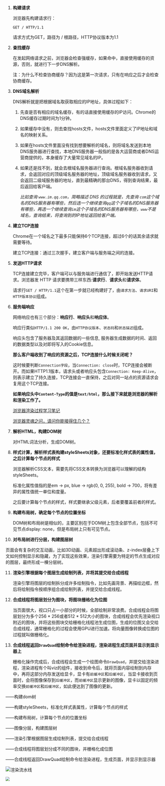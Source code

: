 1. **构建请求**

   浏览器先构建请求行：

   `GET / HTTP/1.1` 

   请求方式为GET，路径为 / 根路径，HTTP协议版本为1.1

2. **查找缓存**

   在发起网络请求之前，浏览器会检查强缓存，如果命中，直接使用缓存的资源，否则，就进行下一步DNS解析。

   注：为什么不检查协商缓存？因为这是第一次请求，只有在响应之后才会检查协商缓存。

3. **DNS域名解析**

   DNS解析就是把根据域名取获取相应的IP地址，具体过程如下：

   1. 先查是否有相应的域名缓存，有的话直接使用缓存的IP访问。Chrome的DNS缓存过期时间为1分钟。

   2. 如果缓存中没有，则去查找hosts文件，hosts文件里面定义了IP地址和域名的映射关系。

   3. 如果在hosts文件里面没有找到想要解析的域名，则将域名发送到本地DNS服务器进行查找，本地DNS服务器一般指的是各大运营商或者DNS运营商提供的，本身缓存了大量常见域名的IP。

   4. 如果还是找不到，就会去根域名服务器进行查询。根域名服务器收到请求，会返回对应的顶级域名服务器的地址，顶级域名服务器收到请求，又会返回二级域服务器的地址，直到最精确的那台DNS，得到查询结果，最后返回给客户端。

      *比如查询 `www.im.qq.com`，简略描述 DNS 的过程就是，先查询 `com`这个域名的DNS服务器有哪些，然后选一个继续查询`qq`这个子域名的DNS服务器有哪些，再选一个继续查询`im`这个子域名的DNS服务器有哪些，`www`不是域名，查询结束，将查询到的IP地址返回给客户端。*

4. **建立TCP连接**

   Chrome在一个域名之下最多只能保持6个TCP连接，超过6个的话其余请求就需要等待。

   建立TCP连接：通过三次握手，建立客户端与服务端之间的连接。

5. **发送HTTP请求**

   TCP连接建立完毕，客户端可以与服务端进行通信了，即开始发送HTTP请求。浏览器发 HTTP 请求要携带三样东西:**请求行**、**请求头**和**请求体**。

   请求行`GET / HTTP/1.1`这个在第一步就已经构建好了，由`请求方法`、`请求URI`和`HTTP版本协议`组成。

6. **服务端响应**

   网络响应也有三个部分：**响应行**、**响应头**和**响应体**。

   响应行类似`HTTP/1.1 200 OK`，由`HTTP协议版本`、`状态码`和`状态描述`组成。

   响应头包含了服务器及其返回数据的一些信息, 服务器生成数据的时间、返回的数据类型以及对即将写入的Cookie信息。
   
   **那么客户端收到了响应的资源之后，TCP连接什么时候关闭呢？**
   
   这时候要判断`Connection字段`，当`Connection: close`时，TCP连接会被断开。而如果HTTP1.1版本，请求头或者响应头包含`Connection: Keep-Alive`，则表示建立了持久连接，TCP连接会一直保持，之后对同一站点的资源请求会复用这个TCP连接。
   
   
   
   **如果响应头中`Content-Type`的值是`text/html`，那么接下来就是浏览器的解析和渲染工作了。**
   
   [浏览器渲染过程学习笔记](https://juejin.im/post/6844904003558440974#heading-1)
   
   [浏览器灵魂之问，请问你能接得住几个？](https://juejin.im/post/6844904021308735502#heading-24)
   
   
   
7. **解析HTML，构建DOM树**

   对HTML词法分析，生成DOM树。

8. **样式计算，解析样式表构建styleSheets对象，还要标准化样式表的属性值，之后计算每个节点的样式**

   浏览器解析CSS文本，需要先将CSS文本转换为浏览器可以理解的结构styleSheets。

   标准化属性值指的是em -> px, blue -> rgb(0, 0, 255), bold -> 700，将有差异的属性值统一单位和度量。

   之后要计算每个节点的样式，样式要继承父级元素，后者要覆盖前者的样式。

9. **构建布局树，确定每个节点的位置坐标**

   DOM树和布局树是相似的，主要区别在于DOM树上包含全部节点，包括不可见节点display: none，但是布局树上只有可见节点。

10. **对布局树进行分层，构建图层树**

   页面会有复杂的交互动画，比如3D动画、元素超出形成滚动条、z-index层叠上下文如何控制显示和隐藏，为了实现这些效果，渲染引擎需要为特定的节点生成对应的图层，最终形成一棵分层树。

11. **渲染引擎根据每个图层生成绘制列表，并将其提交给合成线程**

    渲染引擎将图层的绘制拆分成许多绘制指令，比如先画背景、再描绘边框，然后将绘制指令按顺序组合成绘制列表，并提交给合成线程。

12. **合成线程将图层划分为图块，将图块栅格化为位图**

    当页面很大，视口只占一小部分的时候，全部绘制非常浪费。合成线程会将图层划分为多个256 * 256或者512 * 512大小的图块，合成线程会优先渲染视口附近的图块，并将这些图块交给栅格化线程池生成位图，生成的位图又会交给合成线程，通常栅格化的过程会使用GPU进行加速。将向量图像转换成位图的过程就叫做栅格化。

13. **合成线程返回`DrawQuad`绘制命令给渲染进程，渲染进程生成页面并显示到显示器上**

    栅格化操作完成后，合成线程会生成一个绘图命令`DrawQuad`，并提交给渲染进程，渲染进程有个叫viz的组件，接收到命令后，就将页面内容绘制到内存中，再将这部分内存发送给显卡，显卡有`前缓冲区`和`后缓冲区`，当显卡接收到页面时，会将图像保存到`后缓冲区`，而`前缓冲区`显示更新的图像，显卡以固定的频率交换`前缓冲区`和`后缓冲区`，如此便达到了图像的更新。



——构建dom树

——构建styleSheets，标准化样式表属性，计算每个节点的样式

——构建布局树，计算每个节点的位置坐标

——图像分层，构建图层树

——渲染引擎根据图层生成绘制列表，提交给合成线程

——合成线程将图层划分成不同的图块，并栅格化成位图

——合成线程返回DrawQuad绘制命令给渲染进程，生成页面，并显示到显示器

![渲染流水线](https://user-gold-cdn.xitu.io/2019/12/15/16f080ba7fa706eb?imageslim)



   <img src="https://user-gold-cdn.xitu.io/2019/11/24/16e9c1fe97d508ac?imageView2/0/w/1280/h/960/format/webp/ignore-error/1" style="zoom:80%;" />

   

   

   